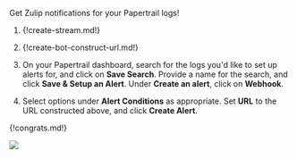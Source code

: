 Get Zulip notifications for your Papertrail logs!

1. {!create-stream.md!}

1. {!create-bot-construct-url.md!}

1. On your Papertrail dashboard, search for the logs you'd like
   to set up alerts for, and click on **Save Search**. Provide a
   name for the search, and click **Save & Setup an Alert**.
   Under **Create an alert**, click on **Webhook**.

1. Select options under **Alert Conditions** as appropriate.
   Set **URL** to the URL constructed above, and click
   **Create Alert**.

{!congrats.md!}

![](/static/images/integrations/papertrail/001.png)
